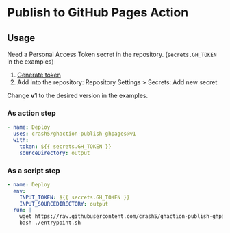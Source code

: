 # Publish to GitHub Pages Action


## Usage

Need a Personal Access Token secret in the repository. (`secrets.GH_TOKEN` in the examples)
  1. [Generate token](https://github.com/settings/tokens)
  2. Add into the repository: Repository Settings > Secrets: Add new secret

Change **v1** to the desired version in the examples.


### As action step

```yaml
- name: Deploy
  uses: crash5/ghaction-publish-ghpages@v1
  with:
    token: ${{ secrets.GH_TOKEN }}
    sourceDirectory: output
```


### As a script step

```yaml
- name: Deploy
  env:
    INPUT_TOKEN: ${{ secrets.GH_TOKEN }}
    INPUT_SOURCEDIRECTORY: output
  run: |
    wget https://raw.githubusercontent.com/crash5/ghaction-publish-ghpages/v1/entrypoint.sh
    bash ./entrypoint.sh
```
